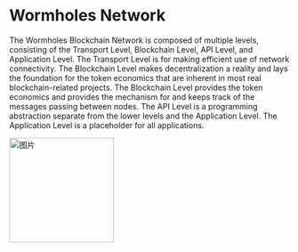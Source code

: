 # Wormholes Network

  The Wormholes Blockchain Network is composed of multiple levels, consisting of the Transport Level, Blockchain Level, API Level, and Application Level. 
  The Transport Level is for making efficient use of network connectivity. The Blockchain Level makes decentralization a reality and lays the foundation 
  for the token economics that are inherent in most real blockchain-related projects. The Blockchain Level provides the token economics and provides the 
  mechanism for and keeps track of the messages passing between nodes. The API Level is a programming abstraction separate from the lower levels and the 
  Application Level. The Application Level is a placeholder for all applications.
  
  <img width="188" alt="图片" src="https://user-images.githubusercontent.com/107660058/190086315-1476363d-a476-44f5-90b2-6ceb62626c16.png">
